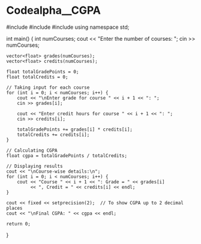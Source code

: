 # Codealpha__CGPA
#include <iostream>
#include <vector>
#include <iomanip>
using namespace std;

int main() {
    int numCourses;
    cout << "Enter the number of courses: ";
    cin >> numCourses;

    vector<float> grades(numCourses);
    vector<float> credits(numCourses);

    float totalGradePoints = 0;
    float totalCredits = 0;

    // Taking input for each course
    for (int i = 0; i < numCourses; i++) {
        cout << "\nEnter grade for course " << i + 1 << ": ";
        cin >> grades[i];

        cout << "Enter credit hours for course " << i + 1 << ": ";
        cin >> credits[i];

        totalGradePoints += grades[i] * credits[i];
        totalCredits += credits[i];
    }

    // Calculating CGPA
    float cgpa = totalGradePoints / totalCredits;

    // Displaying results
    cout << "\nCourse-wise details:\n";
    for (int i = 0; i < numCourses; i++) {
        cout << "Course " << i + 1 << ": Grade = " << grades[i]
             << ", Credit = " << credits[i] << endl;
    }

    cout << fixed << setprecision(2);  // To show CGPA up to 2 decimal places
    cout << "\nFinal CGPA: " << cgpa << endl;

    return 0;
}
